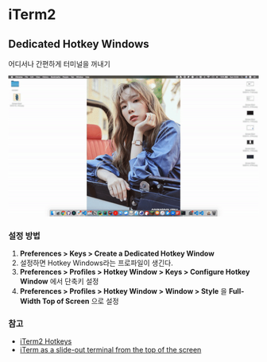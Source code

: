 # iTerm2

## Dedicated Hotkey Windows

어디서나 간편하게 터미널을 꺼내기

![Launching dedicated hotkey windows](../assets/iterm2-dedicated.gif)

### 설정 방법

1. **Preferences > Keys > Create a Dedicated Hotkey Window**
2. 설정하면 Hotkey Windows라는 프로파일이 생긴다.
3. **Preferences > Profiles > Hotkey Window > Keys > Configure Hotkey Window** 에서 단축키 설정
4. **Preferences > Profiles > Hotkey Window > Window > Style** 을 **Full-Width Top of Screen** 으로 설정 

### 참고

* [iTerm2 Hotkeys](https://iterm2.com/documentation-hotkey.html)
* [iTerm as a slide-out terminal from the top of the screen](https://apple.stackexchange.com/questions/48796/iterm-as-a-slide-out-terminal-from-the-top-of-the-screen)
